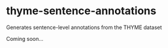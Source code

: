 # thyme-sentence-annotations
Generates sentence-level annotations from the THYME dataset

Coming soon...
